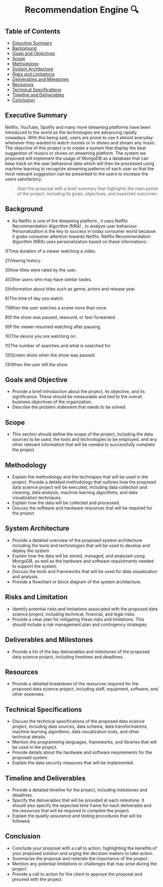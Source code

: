 <h1 align='center'>Recommendation Engine 🔍</h1>

## Table of Contents
- [Executive Summary](#executive-summary)
- [Background](#background)
- [Goals and Objectives](#goals-and-objectives)
- [Scope](#scope)
- [Methodology](#methodology)
- [System Architecture](#system-architecture)
- [Risks and Limitations](#risks-and-limitations)
- [Deliverables and Milestones](#deliverables-and-milestones)
- [Resources](#resources)
- [Technical Specifications](#technical-specifications)
- [Timeline and Deliverables](#timeline-and-deliverables)
- [Conclusion](#conclusion)

## Executive Summary
Netflix, YouTube, Spotify and many more streaming platforms have been introduced to the world as the technologies are advancing rapidly nowadays. With this being said, users are prone to use it almost everyday whenever they wanted to watch movies or tv shows and stream any music. The objective of this project is to create a system that display the best suggestion of musics or shows on streaming platform. The system we proposed will implement the usage of MongoDB as a database that can keep track on the user behavioral data which will then be processed using machine learning to recognize streaming patterns of each user so that the most relevant suggestion can be presented to the users to increase the users satisfactory.

> Start the proposal with a brief summary that highlights the main points of the project, including its goals, objectives, and expected outcomes. 

## Background
- As Netflix is one of the streaming platform , it uses Netflix Recommendation Algorithm (NRA) , to analyze user behaviour. Personalization is the key to success in today consumer world because it grabs consumer attention towards Netflix. Netflix Recommendation Algorithm (NRA) uses personalization based on 
these informations :


1)Time duration of a viewer watching a video.

2)Viewing history.

3)How titles were rated by the user.

4)Other users who may have similar tastes.

5)Information about titles such as genre, actors and release year.

6)The time of day you watch.

7)When the user watches a scene more than once.

8)If the show was paused, rewound, or fast-forwarded.

9)If the viewer resumed watching after pausing.

10)The device you are watching on.

11)The number of searches and what is searched for.

12)Screen shots when the show was paused.

13)When the user left the show

## Goals and Objective
- Provide a brief introduction about the project, its objective, and its significance. These should be measurable and tied to the overall business objectives of the organization.
- Describe the problem statement that needs to be solved.

## Scope
- This section should define the scope of the project, including the data sources to be used, the tools and technologies to be employed, and any other relevant information that will be needed to successfully complete the project.

## Methodology
- Explain the methodology and the techniques that will be used in the project. Provide a detailed methodology that outlines how the proposed data science project will be executed, including data collection and cleaning, data analysis, machine learning algorithms, and data visualization techniques.
- Explain how the data will be collected and processed.
- Discuss the software and hardware resources that will be required for the project.

## System Architecture
- Provide a detailed overview of the proposed system architecture including the tools and technologies that will be used to develop and deploy the system
- Explain how the data will be stored, managed, and analyzed using MongoDB, as well as the hardware and software requirements needed to support the system.
- Discuss the tools and frameworks that will be used for data visualization and analysis.
- Provide a flowchart or block diagram of the system architecture.

## Risks and Limitation
- Identify potential risks and limitations associated with the proposed data science project, including technical, financial, and legal risks.
- Provide a clear plan for mitigating these risks and limitations. This should include a risk management plan and contingency strategies.

## Deliverables and Milestones
- Provide a list of the key deliverables and milestones of the proposed data science project, including timelines and deadlines.

## Resources
- Provide a detailed breakdown of the resources required for the proposed data science project, including staff, equipment, software, and other expenses.

## Technical Specifications
- Discuss the technical specifications of the proposed data science project, including data sources, data schema, data transformations, machine learning algorithms, data visualization tools, and other technical details.
- Mention the programming languages, frameworks, and libraries that will be used in the project.
- Provide details about the hardware and software requirements for the proposed system.
- Explain the data security measures that will be implemented.

## Timeline and Deliverables
- Provide a detailed timeline for the project, including milestones and deadlines.
- Specify the deliverables that will be provided at each milestone. It should also specify the expected time frame for each deliverable and the resources that will be required to complete the project.
- Explain the quality assurance and testing procedures that will be followed.

## Conclusion
- Conclude your proposal with a call to action, highlighting the benefits of your proposed solution and urging the decision-makers to take action.
- Summarize the proposal and reiterate the importance of the project.
- Mention any potential limitations or challenges that may arise during the project.
- Provide a call to action for the client to approve the proposal and proceed with the project.

